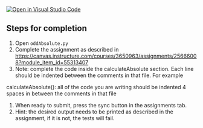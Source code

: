 [![Open in Visual Studio Code](https://classroom.github.com/assets/open-in-vscode-f059dc9a6f8d3a56e377f745f24479a46679e63a5d9fe6f495e02850cd0d8118.svg)](https://classroom.github.com/online_ide?assignment_repo_id=7014562&assignment_repo_type=AssignmentRepo)

## Steps for completion

1. Open `oddAbsolute.py`
1. Complete the assignment as described in https://canvas.instructure.com/courses/3650963/assignments/25666008?module_item_id=55313407
3. Note: complete the code inside the calculateAbsolute section.  Each line should be indented between the comments in that file.  For example

calculateAbsolute():
    all of the
    code you are writing
    should be indented 4 spaces
    in between the comments in that file

1. When ready to submit, press the sync button in the assignments tab.
1.  Hint: the desired output needs to be printed as described in the assignment, if it is not, the tests will fail.
